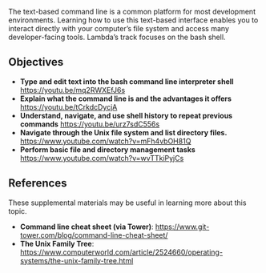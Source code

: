 The text-based command line is a common platform for most development environments. Learning how to use this text-based interface enables you to interact directly with your computer’s file system and access many developer-facing tools. Lambda’s track focuses on the bash shell.

## Objectives

- **Type and edit text into the bash command line interpreter shell** https://youtu.be/mq2RWXEfJ6s
- **Explain what the command line is and the advantages it offers** https://youtu.be/tCrkdcDycjA
- **Understand, navigate, and use shell history to repeat previous commands** https://youtu.be/urz7sdC556s
- **Navigate through the Unix file system and list directory files.** https://www.youtube.com/watch?v=mFh4vbOH81Q
- **Perform basic file and directory management tasks** https://www.youtube.com/watch?v=wvTTkiPyjCs

## References

These supplemental materials may be useful in learning more about this topic.

- **Command line cheat sheet (via Tower)**: https://www.git-tower.com/blog/command-line-cheat-sheet/
- **The Unix Family Tree**: https://www.computerworld.com/article/2524660/operating-systems/the-unix-family-tree.html
